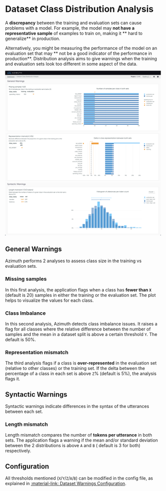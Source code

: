# Dataset Class Distribution Analysis

A **discrepancy** between the training and evaluation sets can cause problems with a model. For
example, the model may **not have a representative sample** of examples to train on, making it **
hard to generalize**
in production.

Alternatively, you might be measuring the performance of the model on an evaluation set that may **
not be a good indicator of the performance in production**. Distribution analysis aims to give
warnings when the training and evaluation sets look too different in some aspect of the data.

![](../_static/images/dataset-class-distribution-analysis/dataset-warnings-1.png)
![](../_static/images/dataset-class-distribution-analysis/dataset-warnings-2.png)
![](../_static/images/dataset-class-distribution-analysis/dataset-warnings-3.png)

## General Warnings

Azimuth performs 2 analyses to assess class size in the training vs evaluation sets.

### Missing samples

In this first analysis, the application flags when a class has **fewer than `X`** (default is 20)
samples in either the training or the evaluation set. The plot helps to visualize the values for
each class.

### Class Imbalance

In this second analysis, Azimuth detects class imbalance issues. It raises a flag for all classes
where the relative difference between the number of samples and the mean in a dataset split is above
a certain threshold `Y`. The default is 50%.

### Representation mismatch

The third analysis flags if a class is **over-represented** in the evaluation set (relative to
other classes) or the training set. If the delta between the percentage of a class in each set is
above `Z`% (default is 5%), the analysis flags it.

## Syntactic Warnings

Syntactic warnings indicate differences in the syntax of the utterances between each set.

### Length mismatch

Length mismatch compares the number of **tokens per utterance** in both sets. The application flags
a warning if the mean and/or standard deviation between the 2 distributions is above `A` and `B` (
default is 3 for both) respectively.

## Configuration

All thresholds mentioned (`X`/`Y`/`Z`/`A`/`B`) can be modified in the config file, as explained
in [:material-link: Dataset Warnings Configuration](../reference/configuration/analyses/dataset_warnings.md).
